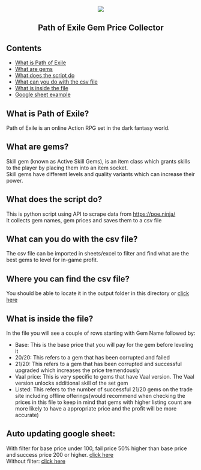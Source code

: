 <p align=center>
    <a href="https://www.pathofexile.com/" title="Path of Exile Website">
      <img align="center" src="https://web.poecdn.com/protected/image/layout/lakeofkalandralogo.png?v=1662291060302.69&key=hpNs3Pfa9jU2LLSbRyZVnQ" />
    </a>
</p>
<h2 align="center">Path of Exile Gem Price Collector</h2>

Contents
--------

 * [What is Path of Exile](#what-is-path-of-exile)
 * [What are gems](#what-are-gems)
 * [What does the script do](#what-does-the-script-do)
 * [What can you do with the csv file](#what-can-you-do-with-the-csv-file)
 * [What is inside the file](#where-you-can-find-the-csv-file)
 * [Google sheet example](#auto-updating-google-sheet)
 

What is Path of Exile?
--------
Path of Exile is an online Action RPG set in the dark fantasy world.

What are gems?
--------
Skill gem (known as Active Skill Gems), is an item class which grants skills to the player by placing them into an item socket.\
Skill gems have different levels and quality variants which can increase their power.

What does the script do?
--------
This is python script using API to scrape data from https://poe.ninja/ \
It collects gem names, gem prices and saves them to a csv file

What can you do with the csv file?
--------
The csv file can be imported in sheets/excel to filter and find what are the best gems to level for in-game profit.

Where you can find the csv file?
--------
You should be able to locate it in the output folder in this directory or 
[click here](https://github.com/Vyary/poe-gem-prices/blob/main/output/gems.csv)

What is inside the file?
--------
In the file you will see a couple of rows starting with Gem Name followed by:
* Base: This is the base price that you will pay for the gem before leveling it
* 20/20: This refers to a gem that has been corrupted and failed
* 21/20: This refers to a gem that has been corrupted and successful upgraded which increases the price tremendously
* Vaal price: This is very specific to gems that have Vaal version. The Vaal version unlocks additional skill of the set gem
* Listed: This refers to the number of successful 21/20 gems on the trade site including offline offerings(would recommend when checking the prices in this file to keep in mind that gems with higher listing count are more likely to have a appropriate price and the profit will be more accurate)

Auto updating google sheet:
--------
With filter for base price under 100, fail price 50% higher than base price and success price 200 or higher. [click here](https://docs.google.com/spreadsheets/d/1qcYu22DIwEORUYuTJNnYnxS5ceQx8y6XJhVjBai_0lI/edit#gid=520131547&fvid=2021127035)\
Without filter: [click here](https://docs.google.com/spreadsheets/d/1qcYu22DIwEORUYuTJNnYnxS5ceQx8y6XJhVjBai_0lI)
